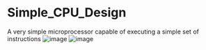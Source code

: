 # Simple_CPU_Design
A very simple microprocessor capable of executing a simple set of instructions
![image](https://github.com/ChamoDa01/Simple_CPU_Design/assets/160098818/78090e99-efa4-4578-a060-2e9f09d291e8)
![image](https://github.com/ChamoDa01/Simple_CPU_Design/assets/160098818/1c2e7d2a-ed1e-4d8e-b543-7f64cf861c65)
